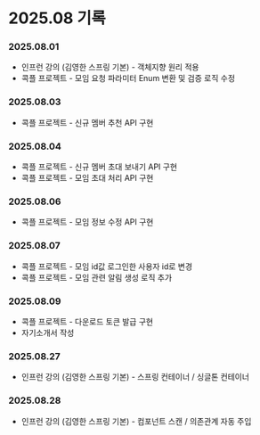 # 2025.08 기록</br>

### 2025.08.01
* 인프런 강의 (김영한 스프링 기본) - 객체지향 원리 적용 
* 콕플 프로젝트 - 모임 요청 파라미터 Enum 변환 및 검증 로직 수정

### 2025.08.03
* 콕플 프로젝트 - 신규 멤버 추천 API 구현

### 2025.08.04
* 콕플 프로젝트 - 신규 멤버 초대 보내기 API 구현
* 콕플 프로젝트 - 모임 초대 처리 API 구현

### 2025.08.06
* 콕플 프로젝트 - 모임 정보 수정 API 구현

### 2025.08.07
* 콕플 프로젝트 - 모임 id값 로그인한 사용자 id로 변경
* 콕플 프로젝트 - 모임 관련 알림 생성 로직 추가

### 2025.08.09
* 콕플 프로젝트 - 다운로드 토큰 발급 구현
* 자기소개서 작성

### 2025.08.27
* 인프런 강의 (김영한 스프링 기본) - 스프링 컨테이너 / 싱글톤 컨테이너

### 2025.08.28
* 인프런 강의 (김영한 스프링 기본) - 컴포넌트 스캔 / 의존관계 자동 주입


